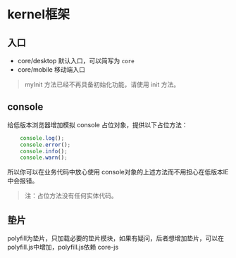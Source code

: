 # kernel框架 #

## 入口 ##
- core/desktop  默认入口，可以简写为 `core`
- core/mobile	移动端入口

> myInit 方法已经不再具备初始化功能，请使用 init 方法。

## console ##
给低版本浏览器增加模拟 console 占位对象，提供以下占位方法：
	
```js
	console.log();
	console.error();
	console.info();
	console.warn();
```

所以你可以在业务代码中放心使用 console对象的上述方法而不用担心在低版本IE中会报错。
> 注：占位方法没有任何实体代码。

## 垫片 ##
polyfill为垫片，只加载必要的垫片模块，如果有疑问，后者想增加垫片，可以在polyfill.js中增加，polyfill.js依赖 core-js
